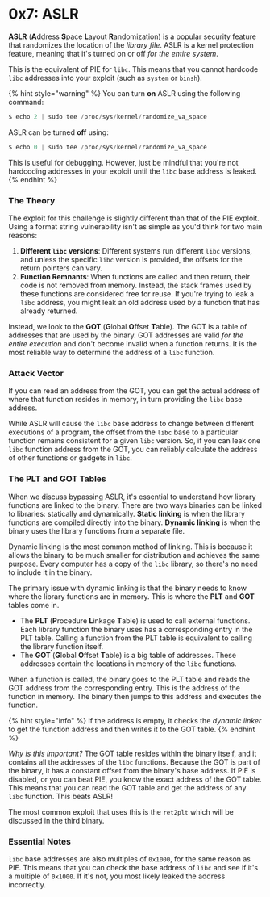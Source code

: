 # 0x7: ASLR

**ASLR** (**A**ddress **S**pace **L**ayout **R**andomization) is a popular security feature that randomizes the location of the _library file_. ASLR is a kernel protection feature, meaning that it's turned on or off _for the entire system_.

This is the equivalent of PIE for `libc`. This means that you cannot hardcode `libc` addresses into your exploit (such as `system` or `binsh`).

{% hint style="warning" %}
You can turn **on** ASLR using the following command:

```nasm
$ echo 2 | sudo tee /proc/sys/kernel/randomize_va_space
```

ASLR can be turned **off** using:

```nasm
$ echo 0 | sudo tee /proc/sys/kernel/randomize_va_space
```

This is useful for debugging. However, just be mindful that you're not hardcoding addresses in your exploit until the `libc` base address is leaked.
{% endhint %}

### The Theory

The exploit for this challenge is slightly different than that of the PIE exploit. Using a format string vulnerability isn't as simple as you'd think for two main reasons:

1. **Different `libc` versions**: Different systems run different `libc` versions, and unless the specific `libc` version is provided, the offsets for the return pointers can vary.
2. **Function Remnants**: When functions are called and then return, their code is not removed from memory. Instead, the stack frames used by these functions are considered free for reuse. If you're trying to leak a `libc` address, you might leak an old address used by a function that has already returned.

Instead, we look to the **GOT** (**G**lobal **O**ffset **T**able). The GOT is a table of addresses that are used by the binary. GOT addresses are valid _for the entire execution_ and don't become invalid when a function returns. It is the most reliable way to determine the address of a `libc` function.

### Attack Vector

If you can read an address from the GOT, you can get the actual address of where that function resides in memory, in turn providing the `libc` base address.

While ASLR will cause the `libc` base address to change between different executions of a program, the offset from the `libc` base to a particular function remains consistent for a given `libc` version. So, if you can leak one `libc` function address from the GOT, you can reliably calculate the address of other functions or gadgets in `libc`.

### The PLT and GOT Tables

When we discuss bypassing ASLR, it's essential to understand how library functions are linked to the binary. There are two ways binaries can be linked to libraries: statically and dynamically. **Static linking** is when the library functions are compiled directly into the binary. **Dynamic linking** is when the binary uses the library functions from a separate file.

Dynamic linking is the most common method of linking. This is because it allows the binary to be much smaller for distribution and achieves the same purpose. Every computer has a copy of the `libc` library, so there's no need to include it in the binary.

The primary issue with dynamic linking is that the binary needs to know where the library functions are in memory. This is where the **PLT** and **GOT** tables come in.

* The **PLT** (**P**rocedure **L**inkage **T**able) is used to call external functions. Each library function the binary uses has a corresponding entry in the PLT table. Calling a function from the PLT table is equivalent to calling the library function itself.
* The **GOT** (**G**lobal **O**ffset **T**able) is a big table of addresses. These addresses contain the locations in memory of the `libc` functions.

When a function is called, the binary goes to the PLT table and reads the GOT address from the corresponding entry. This is the address of the function in memory. The binary then jumps to this address and executes the function.

{% hint style="info" %}
If the address is empty, it checks the _dynamic linker_ to get the function address and then writes it to the GOT table.
{% endhint %}

_Why is this important?_ The GOT table resides within the binary itself, and it contains all the addresses of the `libc` functions. Because the GOT is part of the binary, it has a constant offset from the binary's base address. If PIE is disabled, or you can beat PIE, you know the exact address of the GOT table. This means that you can read the GOT table and get the address of any `libc` function. This beats ASLR!

The most common exploit that uses this is the `ret2plt` which will be discussed in the third binary.

### Essential Notes

`libc` base addresses are also multiples of `0x1000`, for the same reason as PIE. This means that you can check the base address of `libc` and see if it's a multiple of `0x1000`. If it's not, you most likely leaked the address incorrectly.
